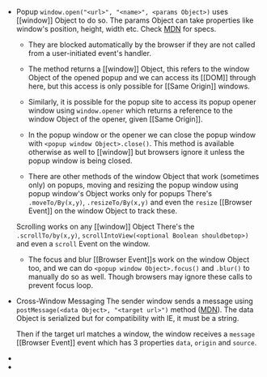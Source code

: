 - Popup
  ``window.open("<url>", "<name>", <params Object>)`` uses [[window]] Object to do so. 
  The params Object can take properties like window's position, height, width etc. Check [MDN](https://developer.mozilla.org/en-US/docs/Web/API/Window/open) for specs. 
  
  * They are blocked automatically by the browser if they are not called from a user-initiated event's handler.
  
  * The method returns a [[window]] Object, this refers to the window Object of the opened popup and we can access its [[DOM]] through here, but this access is only possible for [[Same Origin]] windows. 
  
  * Similarly, it is possible for the popup site to access its popup opener window using ``window.opener`` which returns a reference to the window Object of the opener, given [[Same Origin]].
  
  * In the popup window or the opener we can close the popup window with ``<popup window Object>.close()``. This method is available otherwise as well to [[window]] but browsers ignore it unless the popup window is being closed.
  
  * There are other methods of the window Object that work (sometimes only) on popups, moving and resizing the popup window using popup window's Object works only for popups
  There's ``.moveTo/By(x,y)``, ``.resizeTo/By(x,y)`` and even the ``resize`` [[Browser Event]] on the window Object to track these.  
  
  Scrolling works on any [[window]] Object
  There's the ``.scrollTo/by(x,y)``, ``scrollIntoView(<optional Boolean shouldbetop>)`` and even a ``scroll`` Event on the window. 
  
  * The focus and blur [[Browser Event]]s work on the window Object too, and we can do ``<popup window Object>.focus()`` and ``.blur()`` to manually do so as well. Though browsers may ignore these calls to prevent focus loop.
- Cross-Window Messaging
  The sender window sends a message using ``postMessage(<data Object>, "<target url>")`` method ([MDN](https://developer.mozilla.org/en-US/docs/Web/API/Window/postMessage)). The data Object is serialized but for compatibility with IE, it must be a string.
  
  Then if the target url matches a window, the window receives a ``message`` [[Browser Event]] event which has 3 properties 
  ``data``, ``origin`` and ``source``.
-
-